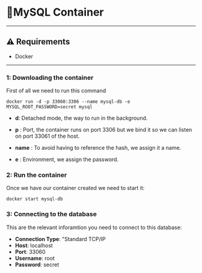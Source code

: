 # 💽MySQL Container
---
## ⚠️ Requirements
- Docker
---

### 1: Downloading the container
First of all we need to run this command

```docker run -d -p 33060:3306 --name mysql-db -e MYSQL_ROOT_PASSWORD=secret mysql```

- **d**:  Detached mode, the way to run in the background.

- **p** : Port, the container runs on port 3306 but we bind it so we can listen on port 33061 of the host.

- **name** : To avoid having to reference the hash, we assign it a name.

- **e** : Environment, we assign the password.

### 2: Run the container
Once we have our container created we need to start it:

```docker start mysql-db```

### 3: Connecting to the database
This are the relevant inforamtion you need to connect to this database:

- **Connection Type**: "Standard TCP/IP
- **Host**: localhost
- **Port**: 33060
- **Username**: root
- **Password**: secret

